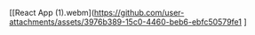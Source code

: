 [[React App (1).webm](https://github.com/user-attachments/assets/3976b389-15c0-4460-beb6-ebfc50579fe1
]
